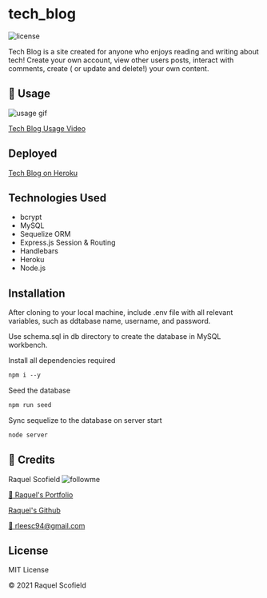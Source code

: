 # tech_blog
![license](https://img.shields.io/github/license/raquellee/tech_blog)<br />

Tech Blog is a site created for anyone who enjoys reading and writing about tech! Create your own account, view other users posts, interact with comments, create ( or update and delete!) your own content.

## :cinema: Usage
![usage gif](https://github.com/RaquelLee/tech_blog/blob/main/public/assets/images/TechBlog.gif)

[Tech Blog Usage Video](https://drive.google.com/file/d/1MI4nZceY14vYK0i1yritxFd7HUIvdnS7/view)


## Deployed
[Tech Blog on Heroku](https://quiet-taiga-91709.herokuapp.com/)

## Technologies Used 
* bcrypt
* MySQL
* Sequelize ORM
* Express.js Session & Routing
* Handlebars
* Heroku
* Node.js

## Installation
After cloning to your local machine, include .env file with all relevant variables, such as ddtabase name, username, and password.

Use schema.sql in db directory to create the database in MySQL workbench.

Install all dependencies required
```md
npm i --y
```

Seed the database 
```md
npm run seed
```

Sync sequelize to the database on server start
 ```md
node server
```

## :busts_in_silhouette:  Credits 
Raquel Scofield ![followme](https://img.shields.io/github/followers/raquellee?label=Follow&style=social)

[:eyes: Raquel's Portfolio](https://raquellee.github.io/)

[Raquel's Github](http://github.com/raquellee)

<a href="mailto:raquel@icloud.com">:email: rleesc94@gmail.com</a>

## License 
MIT License

:copyright: 2021 Raquel Scofield